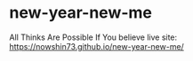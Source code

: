 # new-year-new-me
All Thinks Are Possible If You believe
live site:
https://nowshin73.github.io/new-year-new-me/
